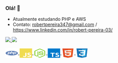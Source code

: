 ### Olá! 👋

- Atualmente estudando PHP e AWS
- Contato: robertpereira347@gmail.com / https://www.linkedin.com/in/robert-pereira-03/

<div>
  <a href="https://github.com/Robert2703-ops">
  <img height="180em" src="https://github-readme-stats.vercel.app/api?username=Robert2703-ops&show_icons=true&theme=dracula&include_all_commits=true&count_private=true"/>
  <img height="180em" src="https://github-readme-stats.vercel.app/api/top-langs/?username=Robert2703-ops&layout=compact&langs_count=7&theme=dracula"/>
</div>

<div style="display: inline_block"><br>
  <img align="center" alt="Robert-php" height="30" width="40" src="https://raw.githubusercontent.com/devicons/devicon/master/icons/php/php-plain.svg">
  <img align="center" alt="Robert-js" height="30" width="40" src="https://raw.githubusercontent.com/devicons/devicon/master/icons/javascript/javascript-plain.svg">
  <img align="center" alt="Robert-Node" height="30" width="40" src="https://raw.githubusercontent.com/devicons/devicon/master/icons/nodejs/nodejs-plain.svg">
  <img align="center" alt="Robert-Ts" height="30" width="40" src="https://raw.githubusercontent.com/devicons/devicon/master/icons/typescript/typescript-plain.svg">
  <img align="center" alt="Robert-HTML" height="30" width="40" src="https://raw.githubusercontent.com/devicons/devicon/master/icons/html5/html5-original.svg">
  <img align="center" alt="Robert-CSS" height="30" width="40" src="https://raw.githubusercontent.com/devicons/devicon/master/icons/css3/css3-original.svg">
</div> 
